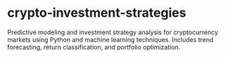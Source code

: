 # crypto-investment-strategies
Predictive modeling and investment strategy analysis for cryptocurrency markets using Python and machine learning techniques. Includes trend forecasting, return classification, and portfolio optimization.
